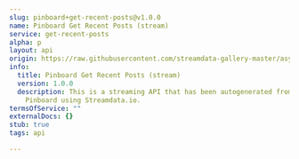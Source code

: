 ```yaml
---
slug: pinboard+get-recent-posts@v1.0.0
name: Pinboard Get Recent Posts (stream)
service: get-recent-posts
alpha: p
layout: api
origin: https://raw.githubusercontent.com/streamdata-gallery-master/asyncapi/master/_listings/pinboard/pinboard-get-recent-posts-stream-async.md
info:
  title: Pinboard Get Recent Posts (stream)
  version: 1.0.0
  description: This is a streaming API that has been autogenerated from the
    Pinboard using Streamdata.io.
termsOfService: ""
externalDocs: {}
stub: true
tags: api

---
```

